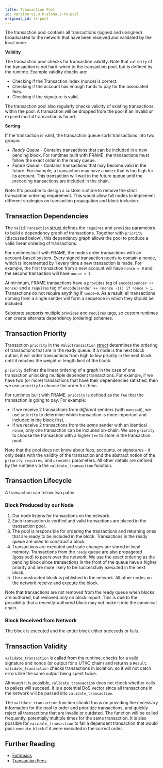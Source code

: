 ```yaml
---
title: Transaction Pool
id: version-v2.0.0-alpha.3-tx-pool
original_id: tx-pool
---
```



The transaction pool contains all transactions (signed and unsigned) broadcasted to the network that have been received and validated by the local node.

**Validity**

The transaction pool checks for transaction validity. Note that `validity` of the transaction is not hard-wired to the transaction pool, but is defined by the runtime. Example validity checks are:

* Checking if the Transaction Index (nonce) is correct.
* Checking if the account has enough funds to pay for the associated fees.
* Checking if the signature is valid.

The transaction pool also regularly checks validity of existing transactions within the pool. A transaction will be dropped from the pool if an invalid or expired mortal transaction is found.

**Sorting**

If the transaction is valid, the transaction queue sorts transactions into two groups:

- *Ready Queue* -  Contains transactions that can be included in a new pending block. For runtimes built with FRAME, the transactions must follow the exact order in the ready queue.
- *Future Queue* - Contains transactions that may become valid in the future. For example, a transaction may have a `nonce` that is too high for its account. This transaction will wait in the future queue until the preceding transactions are included in the chain.


Note: It's possible to design a custom runtime to remove the strict transaction ordering requirement. This would allow full nodes to implement different strategies on transaction propagation and block inclusion.

## Transaction Dependencies

The `ValidTransaction` [struct](https://crates.parity.io/sp_runtime/transaction_validity/struct.ValidTransaction.html) defines the `requires` and `provides` parameters to build a dependency graph of transactions. Together with `priority` (discussed below), this dependency graph allows the pool to produce a valid linear ordering of transactions.

For runtimes built with FRAME, the nodes order transactions with an account-based system. Every signed transaction needs to contain a nonce, which is incremented by 1 every time a new transaction is made. For example, the first transaction from a new account will have `nonce = 0` and the second transaction will have `nonce = 1`.

At minimum, FRAME transactions have a `provides` tag of `encode(sender ++ nonce)` and a `requires` tag of `encode(sender ++ (nonce -1)) if nonce > 1`. Transactions do not require anything if `nonce=0`. As a result, all transactions coming from a single sender will form a sequence in which they should be included.

Substrate supports multiple `provides` and `requires` tags, so custom runtimes can create alternate dependency (ordering) schemes.

## Transaction Priority

Transaction `priority` in the `ValidTransaction` [struct](https://crates.parity.io/sp_runtime/transaction_validity/struct.ValidTransaction.html) determines the ordering of transactions that are in the ready queue. If a node is the next block author, it will order transactions from high to low priority in the next block until it reaches the weight or length limit of the block.

`priority` defines the linear ordering of a graph in the case of one transaction unlocking multiple dependent transactions. For example, if we have two (or more) transactions that have their dependencies satisfied, then we use `priority` to choose the order for them.


For runtimes built with FRAME, `priority` is defined as the `fee` that the transaction is going to pay. For example:

  * If we receive 2 transactions from *different* senders (with `nonce=0`), we use `priority` to determine which transaction is more important and included in the block first.
  * If we receive 2 transactions from the *same* sender with an identical `nonce`, only one transaction can be included on-chain. We use `priority` to choose the transaction with a higher `fee` to store in the transaction pool.

Note that the pool does not know about fees, accounts, or signatures - it only deals with the validity of the transaction and the abstract notion of the `priority`, `requires`, and `provides` parameters. All other details are defined by the runtime via the `validate_transaction` function.

## Transaction Lifecycle

A transaction can follow two paths:

### Block Produced by our Node

1. Our node listens for transactions on the network.
2. Each transaction is verified and valid transactions are placed in the transaction pool.
3. The pool is responsible for ordering the transactions and returning ones that are ready to be included in the block. Transactions in the ready queue are used to construct a block.
4. Transactions are executed and state changes are stored in local memory. Transactions from the `ready` queue are also propagated (gossiped) to peers over the network. We use the exact ordering as the pending block since transactions in the front of the queue have a higher priority and are more likely to be successfully executed in the next block.
5. The constructed block is published to the network. All other nodes on the network receive and execute the block.

Note that transactions are not removed from the ready queue when blocks are authored, but removed *only* on block import. This is due to the possibility that a recently-authored block may not make it into the canonical chain.

### Block Received from Network

The block is executed and the entire block either succeeds or fails.

## Transaction Validity

`validate_transaction` is called from the runtime, checks for a valid signature and nonce (or output for a UTXO chain) and returns a `Result`. `validate_transaction` checks transactions in isolation, so it will not catch errors like the same output being spent twice.

Although it is possible, `validate_transaction` does not check whether calls to pallets will succeed. It is a potential DoS vector since all transactions in the network will be passed into `validate_transaction`.

The `validate_transaction` function should focus on providing the necessary information for the pool to order and prioritize transactions, and quickly reject all transactions that are invalid or outdated. The function will be called frequently, potentially multiple times for the same transaction. It is also possible for `validate_transaction` to fail a dependent transaction that would pass `execute_block` if it were executed in the correct order.

## Further Reading

- [Extrinsics](conceptual/node/extrinsics.md)
- [Transaction Fees](development/module/fees.md)
